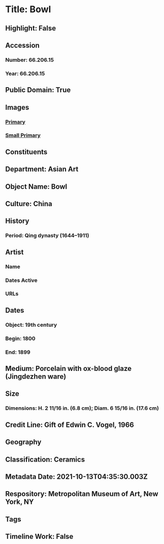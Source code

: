 # Title: Bowl
## Highlight: False
## Accession
### Number: 66.206.15
### Year: 66.206.15
## Public Domain: True
## Images
### [Primary](https://images.metmuseum.org/CRDImages/as/original/186321.jpg)
### [Small Primary](https://images.metmuseum.org/CRDImages/as/web-large/186321.jpg)
## Constituents
## Department: Asian Art
## Object Name: Bowl
## Culture: China
## History
### Period: Qing dynasty (1644–1911)
## Artist
### Name
### Dates Active
### URLs
## Dates
### Object: 19th century
### Begin: 1800
### End: 1899
## Medium: Porcelain with ox-blood glaze (Jingdezhen ware)
## Size
### Dimensions: H. 2 11/16 in. (6.8 cm); Diam. 6 15/16 in. (17.6 cm)
## Credit Line: Gift of Edwin C. Vogel, 1966
## Geography
## Classification: Ceramics
## Metadata Date: 2021-10-13T04:35:30.003Z
## Respository: Metropolitan Museum of Art, New York, NY
## Tags
## Timeline Work: False